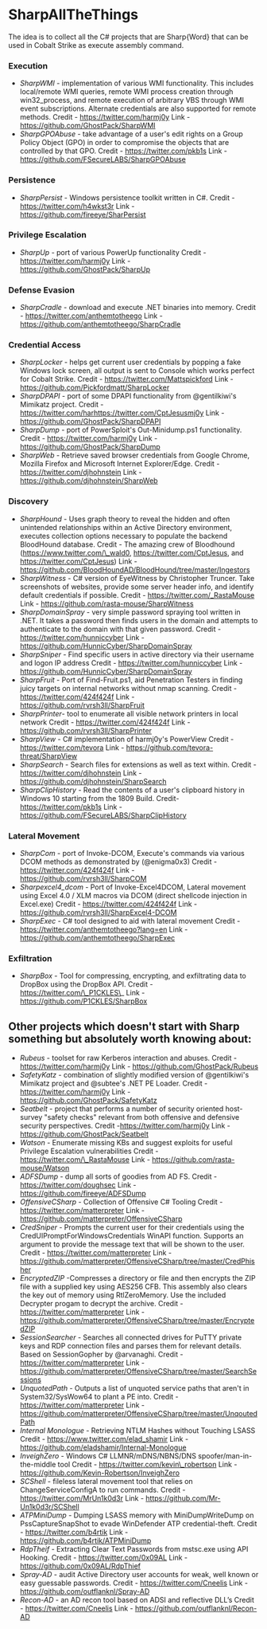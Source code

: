 # SharpAllTheThings
The idea is to collect all the C# projects that are Sharp{Word} that can be used in Cobalt Strike as execute assembly command.

### Execution
- _SharpWMI_ - implementation of various WMI functionality. This includes local/remote WMI queries, remote WMI process creation through win32_process, and remote execution of arbitrary VBS through WMI event subscriptions. Alternate credentials are also supported for remote methods.
Credit - https://twitter.com/harmj0y
Link - https://github.com/GhostPack/SharpWMI
- _SharpGPOAbuse_ - take advantage of a user's edit rights on a Group Policy Object (GPO) in order to compromise the objects that are controlled by that GPO.
Credit - https://twitter.com/pkb1s
Link - https://github.com/FSecureLABS/SharpGPOAbuse

### Persistence
- _SharpPersist_ - Windows persistence toolkit written in C#. 
Credit - https://twitter.com/h4wkst3r
Link - https://github.com/fireeye/SharPersist

### Privilege Escalation
- _SharpUp_ -  port of various PowerUp functionality
Credit -  https://twitter.com/harmj0y
Link - https://github.com/GhostPack/SharpUp

### Defense Evasion
- _SharpCradle_ - download and execute .NET binaries into memory.
Credit - https://twitter.com/anthemtotheego
Link - https://github.com/anthemtotheego/SharpCradle

### Credential Access
- _SharpLocker_ - helps get current user credentials by popping a fake Windows lock screen, all output is sent to Console which works perfect for Cobalt Strike.
Credit -  https://twitter.com/Mattspickford
Link - https://github.com/Pickfordmatt/SharpLocker
- _SharpDPAPI_ - port of some DPAPI functionality from @gentilkiwi's Mimikatz project.
Credit - https://twitter.com/harhttps://twitter.com/CptJesusmj0y
Link - https://github.com/GhostPack/SharpDPAPI
- _SharpDump_ -  port of PowerSploit's Out-Minidump.ps1 functionality.
Credit - https://twitter.com/harmj0y
Link - https://github.com/GhostPack/SharpDump
- _SharpWeb_ - Retrieve saved browser credentials from Google Chrome, Mozilla Firefox and Microsoft Internet Explorer/Edge.
Credit - https://twitter.com/djhohnstein
Link - https://github.com/djhohnstein/SharpWeb

### Discovery
- _SharpHound_ -  Uses graph theory to reveal the hidden and often unintended relationships within an Active Directory environment, executes collection options necessary to populate the backend BloodHound database. 
Credit -  The amazing crew of Bloodhound (https://www.twitter.com/\_wald0, https://twitter.com/CptJesus, and https://twitter.com/CptJesus)
Link - https://github.com/BloodHoundAD/BloodHound/tree/master/Ingestors
- _SharpWitness_ - C# version of EyeWitness by Christopher Truncer. Take screenshots of websites, provide some server header info, and identify default credentials if possible.
Credit - https://twitter.com/_RastaMouse
Link - https://github.com/rasta-mouse/SharpWitness
- _SharpDomainSpray_ -  very simple password spraying tool written in .NET. It takes a password then finds users in the domain and attempts to authenticate to the domain with that given password.
Credit - https://twitter.com/hunniccyber
Link - https://github.com/HunnicCyber/SharpDomainSpray
- _SharpSniper_ -  Find specific users in active directory via their username and logon IP address
Credit - https://twitter.com/hunniccyber
Link - https://github.com/HunnicCyber/SharpDomainSpray
- _SharpFruit_ - Port of Find-Fruit.ps1, aid Penetration Testers in finding juicy targets on internal networks without nmap scanning.
Credit - https://twitter.com/424f424f
Link - https://github.com/rvrsh3ll/SharpFruit
- _SharpPrinter_- tool to enumerate all visible network printers in local network
Credit - https://twitter.com/424f424f
Link - https://github.com/rvrsh3ll/SharpPrinter
- _SharpView_ - C# implementation of harmj0y's PowerView
Credit - https://twitter.com/tevora
Link - https://github.com/tevora-threat/SharpView
- _SharpSearch_ - Search files for extensions as well as text within.
Credit - https://twitter.com/djhohnstein
Link - https://github.com/djhohnstein/SharpSearch
- _SharpClipHistory_ - Read the contents of a user's clipboard history in Windows 10 starting from the 1809 Build.
Credit- https://twitter.com/pkb1s
Link - https://github.com/FSecureLABS/SharpClipHistory

### Lateral Movement
- _SharpCom_ -  port of Invoke-DCOM, Execute's commands via various DCOM methods as demonstrated by (@enigma0x3)
Credit - https://twitter.com/424f424f
Link - https://github.com/rvrsh3ll/SharpCOM
- _Sharpexcel4\_dcom_ - Port of Invoke-Excel4DCOM, Lateral movement using Excel 4.0 / XLM macros via DCOM (direct shellcode injection in Excel.exe)
Credit - https://twitter.com/424f424f
Link - https://github.com/rvrsh3ll/SharpExcel4-DCOM
- _SharpExec_ - C# tool designed to aid with lateral movement
Credit - https://twitter.com/anthemtotheego?lang=en
Link - https://github.com/anthemtotheego/SharpExec

### Exfiltration
- _SharpBox_ - Tool for compressing, encrypting, and exfiltrating data to DropBox using the DropBox API.
Credit -  https://twitter.com/\_P1CKLES\_
Link - https://github.com/P1CKLES/SharpBox



## Other projects which doesn't start with Sharp something but absolutely worth knowing about:
- _Rubeus_ - toolset for raw Kerberos interaction and abuses.
Credit - https://twitter.com/harmj0y
Link - https://github.com/GhostPack/Rubeus
- _SafetyKatz_ - combination of slightly modified version of @gentilkiwi's Mimikatz project and @subtee's .NET PE Loader.
Credit - https://twitter.com/harmj0y
Link - https://github.com/GhostPack/SafetyKatz
- _Seatbelt_ - project that performs a number of security oriented host-survey "safety checks" relevant from both offensive and defensive security perspectives.
Credit  -https://twitter.com/harmj0y
Link - https://github.com/GhostPack/Seatbelt
- _Watson_ -  Enumerate missing KBs and suggest exploits for useful Privilege Escalation vulnerabilities
Credit - https://twitter.com/\_RastaMouse
Link - https://github.com/rasta-mouse/Watson
- _ADFSDump_ -  dump all sorts of goodies from AD FS.
Credit - https://twitter.com/doughsec
Link - https://github.com/fireeye/ADFSDump
- _OffensiveCSharp_ - Collection of Offensive C# Tooling
Credit - https://twitter.com/matterpreter
Link - https://github.com/matterpreter/OffensiveCSharp
- _CredSniper_ - Prompts the current user for their credentials using the CredUIPromptForWindowsCredentials WinAPI function. Supports an argument to provide the message text that will be shown to the user.
Credit - https://twitter.com/matterpreter
Link - https://github.com/matterpreter/OffensiveCSharp/tree/master/CredPhisher
- _EncryptedZIP_ -Compresses a directory or file and then encrypts the ZIP file with a supplied key using AES256 CFB. This assembly also clears the key out of memory using RtlZeroMemory. Use the included Decrypter progam to decrypt the archive.
Credit - https://twitter.com/matterpreter
Link - https://github.com/matterpreter/OffensiveCSharp/tree/master/EncryptedZIP
- _SessionSearcher_ - Searches all connected drives for PuTTY private keys and RDP connection files and parses them for relevant details. Based on SessionGopher by @arvanaghi.
Credit - https://twitter.com/matterpreter
Link -https://github.com/matterpreter/OffensiveCSharp/tree/master/SearchSessions
- _UnquotedPath_ - Outputs a list of unquoted service paths that aren't in System32/SysWow64 to plant a PE into. 
Credit -https://twitter.com/matterpreter
Link - https://github.com/matterpreter/OffensiveCSharp/tree/master/UnqoutedPath
- _Internal Monologue_ - Retrieving NTLM Hashes without Touching LSASS
Credit - https://www.twitter.com/elad_shamir
Link - https://github.com/eladshamir/Internal-Monologue
- _InveighZero_ - Windows C# LLMNR/mDNS/NBNS/DNS spoofer/man-in-the-middle tool
Credit - https://twitter.com/kevin\_robertson
Link - https://github.com/Kevin-Robertson/InveighZero
- _SCShell_ - fileless lateral movement tool that relies on ChangeServiceConfigA to run commands.
Credit - https://twitter.com/MrUn1k0d3r
Link - https://github.com/Mr-Un1k0d3r/SCShell
- _ATPMiniDump_ - Dumping LSASS memory with MiniDumpWriteDump on PssCaptureSnapShot to evade WinDefender ATP credential-theft.
Credit - https://twitter.com/b4rtik
Link - https://github.com/b4rtik/ATPMiniDump
- _RdpTheif_ - Extracting Clear Text Passwords from mstsc.exe using API Hooking.
Credit - https://twitter.com/0x09AL
Link - https://github.com/0x09AL/RdpThief
- _Spray-AD_ -  audit Active Directory user accounts for weak, well known or easy guessable passwords.
Credit - https://twitter.com/Cneelis
Link - https://github.com/outflanknl/Spray-AD
- _Recon-AD_ - an AD recon tool based on ADSI and reflective DLL’s
Credit - https://twitter.com/Cneelis
Link - https://github.com/outflanknl/Recon-AD
